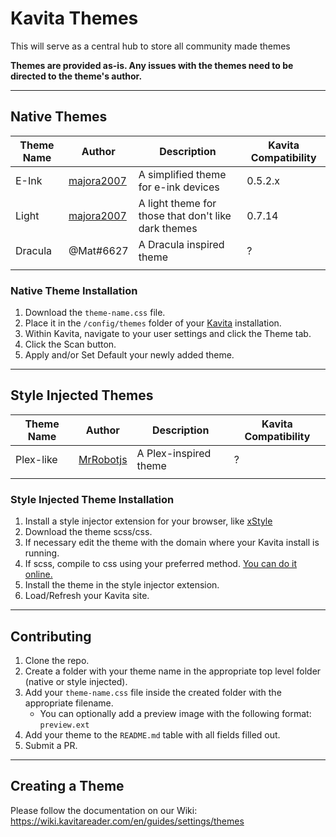 # Kavita Themes
This will serve as a central hub to store all community made themes

**Themes are provided as-is. Any issues with the themes need to be directed to the theme's author.**

---
## Native Themes
| Theme Name | Author | Description                                         | Kavita Compatibility |
|------------|--------|-----------------------------------------------------|----------------------|
| E-Ink      | [majora2007](https://github.com/majora2007)    | A simplified theme for e-ink devices                | 0.5.2.x              |
| Light      | [majora2007](https://github.com/majora2007)    | A light theme for those that don't like dark themes | 0.7.14               |
| Dracula    | @Mat#6627 | A Dracula inspired theme                            | ?                    |
|            |           |                                                     |                      |

### Native Theme Installation
1. Download the `theme-name.css` file.
2. Place it in the `/config/themes` folder of your [Kavita](https://github.com/Kareadita/Kavita) installation.
3. Within Kavita, navigate to your user settings and click the Theme tab.
4. Click the Scan button.
5. Apply and/or Set Default your newly added theme.
---
## Style Injected Themes
| Theme Name | Author | Description                                         | Kavita Compatibility |
|------------|--------|-----------------------------------------------------|----------------------|
| Plex-like      | [MrRobotjs](https://github.com/MrRobotjs)    | A Plex-inspired theme                | ?           |
|            |        |                                                     |                      |

### Style Injected Theme Installation
1. Install a style injector extension for your browser, like [xStyle](https://chrome.google.com/webstore/detail/xstyle/hncgkmhphmncjohllpoleelnibpmccpj/related?hl=en)
2. Download the theme scss/css.
3. If necessary edit the theme with the domain where your Kavita install is running.
4. If scss, compile to css using your preferred method. [You can do it online.](https://www.cssportal.com/scss-to-css/)
5. Install the theme in the style injector extension.
6. Load/Refresh your Kavita site.
---
## Contributing
1. Clone the repo.
2. Create a folder with your theme name in the appropriate top level folder (native or style injected).
3. Add your `theme-name.css` file inside the created folder with the appropriate filename. 
    - You can optionally add a preview image with the following format: `preview.ext`
4. Add your theme to the `README.md` table with all fields filled out.
5. Submit a PR.
---
## Creating a Theme
Please follow the documentation on our Wiki: https://wiki.kavitareader.com/en/guides/settings/themes
